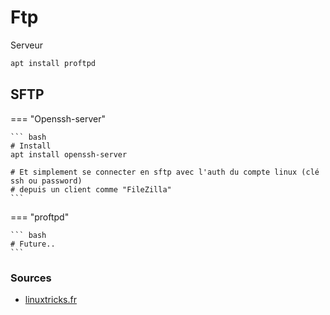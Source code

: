 # Ftp 

Serveur

```bash
apt install proftpd
```

## SFTP 

=== "Openssh-server"

    ``` bash
    # Install
    apt install openssh-server
    
    # Et simplement se connecter en sftp avec l'auth du compte linux (clé ssh ou password)
    # depuis un client comme "FileZilla"
    ```

=== "proftpd"

    ``` bash
    # Future..
    ```

### Sources
- [linuxtricks.fr](https://www.linuxtricks.fr/wiki/centos-installer-et-configurer-un-serveur-sftp-avec-chroot)